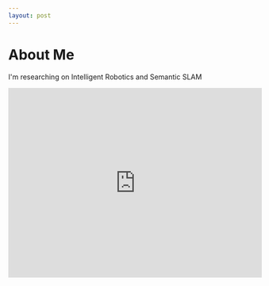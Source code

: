 ```yaml
---
layout: post
---
```


# About Me


I'm researching on Intelligent Robotics and Semantic SLAM

<iframe width="511" height="383" src="https://www.youtube.com/embed/WWB01IuMvzA?list=RDaPe5LvFDWZk" frameborder="0" allow="accelerometer; autoplay; encrypted-media; gyroscope; picture-in-picture" allowfullscreen></iframe>

